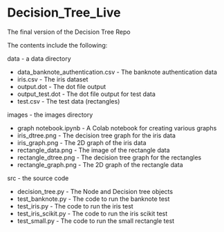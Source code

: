 # Decision_Tree_Live

The final version of the Decision Tree Repo

The contents include the following:

data - a data directory

- data_banknote_authentication.csv - The banknote authentication data
- iris.csv - The iris dataset
- output.dot - The dot file output
- output_test.dot - The dot file output for test data
- test.csv - The test data (rectangles)

images - the images directory

- graph notebook.ipynb - A Colab notebook for creating various graphs
- iris_dtree.png - The decision tree graph for the iris data
- iris_graph.png - The 2D graph of the iris data
- rectangle_data.png - The image of the rectangle data
- rectangle_dtree.png - The decision tree graph for the rectangles
- rectangle_graph.png - The 2D graph of the rectangle data

src - the source code

- decision_tree.py - The Node and Decision tree objects
- test_banknote.py - The code to run the banknote test
- test_iris.py - The code to run the iris test
- test_iris_scikit.py - The code to run the iris scikit test
- test_small.py - The code to run the small rectangle test

